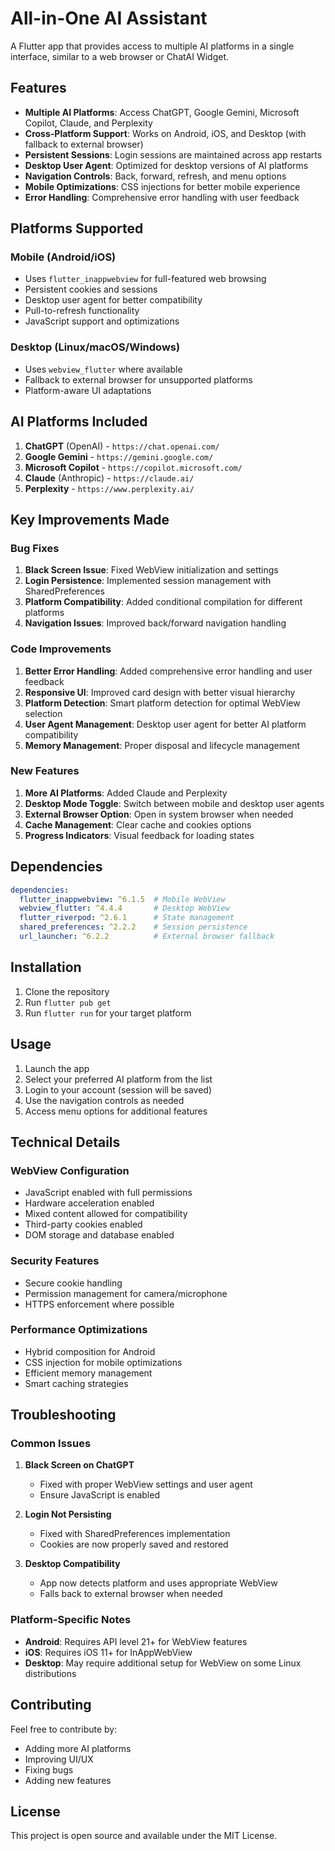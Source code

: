 # All-in-One AI Assistant

A Flutter app that provides access to multiple AI platforms in a single interface, similar to a web browser or ChatAI Widget.

## Features

- **Multiple AI Platforms**: Access ChatGPT, Google Gemini, Microsoft Copilot, Claude, and Perplexity
- **Cross-Platform Support**: Works on Android, iOS, and Desktop (with fallback to external browser)
- **Persistent Sessions**: Login sessions are maintained across app restarts
- **Desktop User Agent**: Optimized for desktop versions of AI platforms
- **Navigation Controls**: Back, forward, refresh, and menu options
- **Mobile Optimizations**: CSS injections for better mobile experience
- **Error Handling**: Comprehensive error handling with user feedback

## Platforms Supported

### Mobile (Android/iOS)
- Uses `flutter_inappwebview` for full-featured web browsing
- Persistent cookies and sessions
- Desktop user agent for better compatibility
- Pull-to-refresh functionality
- JavaScript support and optimizations

### Desktop (Linux/macOS/Windows)
- Uses `webview_flutter` where available
- Fallback to external browser for unsupported platforms
- Platform-aware UI adaptations

## AI Platforms Included

1. **ChatGPT** (OpenAI) - `https://chat.openai.com/`
2. **Google Gemini** - `https://gemini.google.com/`
3. **Microsoft Copilot** - `https://copilot.microsoft.com/`
4. **Claude** (Anthropic) - `https://claude.ai/`
5. **Perplexity** - `https://www.perplexity.ai/`

## Key Improvements Made

### Bug Fixes
1. **Black Screen Issue**: Fixed WebView initialization and settings
2. **Login Persistence**: Implemented session management with SharedPreferences
3. **Platform Compatibility**: Added conditional compilation for different platforms
4. **Navigation Issues**: Improved back/forward navigation handling

### Code Improvements
1. **Better Error Handling**: Added comprehensive error handling and user feedback
2. **Responsive UI**: Improved card design with better visual hierarchy
3. **Platform Detection**: Smart platform detection for optimal WebView selection
4. **User Agent Management**: Desktop user agent for better AI platform compatibility
5. **Memory Management**: Proper disposal and lifecycle management

### New Features
1. **More AI Platforms**: Added Claude and Perplexity
2. **Desktop Mode Toggle**: Switch between mobile and desktop user agents
3. **External Browser Option**: Open in system browser when needed
4. **Cache Management**: Clear cache and cookies options
5. **Progress Indicators**: Visual feedback for loading states

## Dependencies

```yaml
dependencies:
  flutter_inappwebview: ^6.1.5  # Mobile WebView
  webview_flutter: ^4.4.4       # Desktop WebView
  flutter_riverpod: ^2.6.1      # State management
  shared_preferences: ^2.2.2    # Session persistence
  url_launcher: ^6.2.2          # External browser fallback
```

## Installation

1. Clone the repository
2. Run `flutter pub get`
3. Run `flutter run` for your target platform

## Usage

1. Launch the app
2. Select your preferred AI platform from the list
3. Login to your account (session will be saved)
4. Use the navigation controls as needed
5. Access menu options for additional features

## Technical Details

### WebView Configuration
- JavaScript enabled with full permissions
- Hardware acceleration enabled
- Mixed content allowed for compatibility
- Third-party cookies enabled
- DOM storage and database enabled

### Security Features
- Secure cookie handling
- Permission management for camera/microphone
- HTTPS enforcement where possible

### Performance Optimizations
- Hybrid composition for Android
- CSS injection for mobile optimizations
- Efficient memory management
- Smart caching strategies

## Troubleshooting

### Common Issues

1. **Black Screen on ChatGPT**
   - Fixed with proper WebView settings and user agent
   - Ensure JavaScript is enabled

2. **Login Not Persisting**
   - Fixed with SharedPreferences implementation
   - Cookies are now properly saved and restored

3. **Desktop Compatibility**
   - App now detects platform and uses appropriate WebView
   - Falls back to external browser when needed

### Platform-Specific Notes

- **Android**: Requires API level 21+ for WebView features
- **iOS**: Requires iOS 11+ for InAppWebView
- **Desktop**: May require additional setup for WebView on some Linux distributions

## Contributing

Feel free to contribute by:
- Adding more AI platforms
- Improving UI/UX
- Fixing bugs
- Adding new features

## License

This project is open source and available under the MIT License.